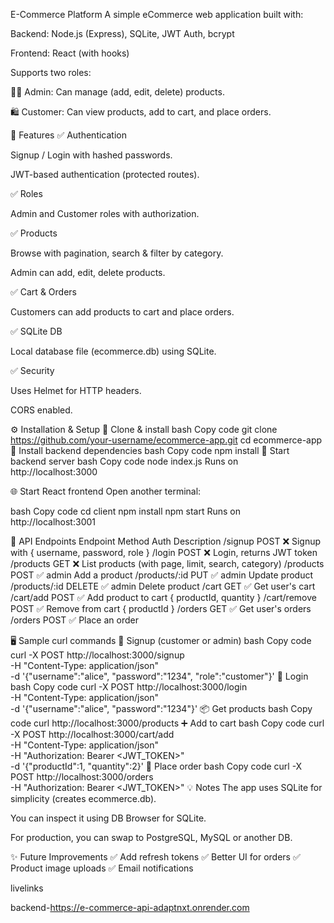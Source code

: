 E-Commerce Platform
A simple eCommerce web application built with:

Backend: Node.js (Express), SQLite, JWT Auth, bcrypt

Frontend: React (with hooks)

Supports two roles:

🧑‍💼 Admin: Can manage (add, edit, delete) products.

🛍 Customer: Can view products, add to cart, and place orders.

🚀 Features
✅ Authentication

Signup / Login with hashed passwords.

JWT-based authentication (protected routes).

✅ Roles

Admin and Customer roles with authorization.

✅ Products

Browse with pagination, search & filter by category.

Admin can add, edit, delete products.

✅ Cart & Orders

Customers can add products to cart and place orders.

✅ SQLite DB

Local database file (ecommerce.db) using SQLite.

✅ Security

Uses Helmet for HTTP headers.

CORS enabled.

⚙️ Installation & Setup
📁 Clone & install
bash
Copy code
git clone https://github.com/your-username/ecommerce-app.git
cd ecommerce-app
🔧 Install backend dependencies
bash
Copy code
npm install
🚀 Start backend server
bash
Copy code
node index.js
Runs on http://localhost:3000

🌐 Start React frontend
Open another terminal:

bash
Copy code
cd client
npm install
npm start
Runs on http://localhost:3001

🔑 API Endpoints
Endpoint	Method	Auth	Description
/signup	POST	❌	Signup with { username, password, role }
/login	POST	❌	Login, returns JWT token
/products	GET	❌	List products (with page, limit, search, category)
/products	POST	✅ admin	Add a product
/products/:id	PUT	✅ admin	Update product
/products/:id	DELETE	✅ admin	Delete product
/cart	GET	✅	Get user's cart
/cart/add	POST	✅	Add product to cart { productId, quantity }
/cart/remove	POST	✅	Remove from cart { productId }
/orders	GET	✅	Get user's orders
/orders	POST	✅	Place an order

🖥 Sample curl commands
🚀 Signup (customer or admin)
bash
Copy code
curl -X POST http://localhost:3000/signup \
-H "Content-Type: application/json" \
-d '{"username":"alice", "password":"1234", "role":"customer"}'
🔐 Login
bash
Copy code
curl -X POST http://localhost:3000/login \
-H "Content-Type: application/json" \
-d '{"username":"alice", "password":"1234"}'
📦 Get products
bash
Copy code
curl http://localhost:3000/products
➕ Add to cart
bash
Copy code
curl -X POST http://localhost:3000/cart/add \
-H "Content-Type: application/json" \
-H "Authorization: Bearer <JWT_TOKEN>" \
-d '{"productId":1, "quantity":2}'
🛒 Place order
bash
Copy code
curl -X POST http://localhost:3000/orders \
-H "Authorization: Bearer <JWT_TOKEN>"
💡 Notes
The app uses SQLite for simplicity (creates ecommerce.db).

You can inspect it using DB Browser for SQLite.

For production, you can swap to PostgreSQL, MySQL or another DB.

✨ Future Improvements
✅ Add refresh tokens
✅ Better UI for orders
✅ Product image uploads
✅ Email notifications


livelinks

backend-https://e-commerce-api-adaptnxt.onrender.com
